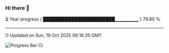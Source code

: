### Hi there 👋

⏳ Year progress { ███████████████████████▁▁▁▁▁▁▁ } 79.80 %

---

⏰ Updated on Sun, 19 Oct 2025 06:16:35 GMT

![Progress Bar CI](https://github.com/Shyam-Makwana/GitHub-Actions-Demo/workflows/Progress%20Bar%20CI/badge.svg)
